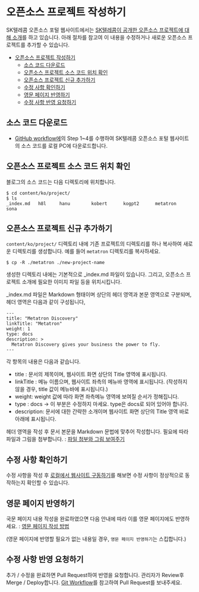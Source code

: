 # 오픈소스 프로젝트 작성하기

SK텔레콤 오픈소스 포털 웹사이트에서는 [SK텔레콤이 공개한 오픈소스 프로젝트에 대해 소개](https://sktelecom.github.io/project/)를 하고 있습니다. 아래 절차를 참고여 이 내용을 수정하거나 새로운 오픈소스 프로젝트를 추가할 수 있습니다.

- [오픈소스 프로젝트 작성하기](#오픈소스-프로젝트-작성하기)
  - [소스 코드 다운로드](#소스-코드-다운로드)
  - [오픈소스 프로젝트 소스 코드 위치 확인](#오픈소스-프로젝트-소스-코드-위치-확인)
  - [오픈소스 프로젝트 신규 추가하기](#오픈소스-프로젝트-신규-추가하기)
  - [수정 사항 확인하기](#수정-사항-확인하기)
  - [영문 페이지 반영하기](#영문-페이지-반영하기)
  - [수정 사항 반영 요청하기](#수정-사항-반영-요청하기)

## 소스 코드 다운로드

* [GitHub workflow에](./github-workflow.md)의 Step 1~4를 수행하여 SK텔레콤 오픈소스 포털 웹사이트의 소스 코드를 로컬 PC에 다운로드합니다. 

## 오픈소스 프로젝트 소스 코드 위치 확인

블로그의 소스 코드는 다음 디렉토리에 위치합니다. 

```
$ cd content/ko/project/
$ ls
_index.md	h8l		hanu		kobert		kogpt2		metatron	sona
```

## 오픈소스 프로젝트 신규 추가하기

`content/ko/project/` 디렉토리 내에 기존 프로젝트의 디렉토리를 하나 복사하여 새로운 디렉토리를 생성합니다. 예를 들어 `metatron` 디렉토리를 복사하세요. 

```
$ cp -R ./metatron ./new-project-name
```

생성한 디렉토리 내에는 기본적으로 _index.md 파일이 있습니다. 그리고, 오픈소스 프로젝트 소개에 필요한 이미지 파일 등을 위치시킵니다. 

_index.md 파일은 Markdown 형태이며 상단의 헤더 영역과 본문 영역으로 구분되며, 헤더 영역은 다음과 같이 구성됩니다,

```
---
title: "Metatron Discovery"
linkTitle: "Metatron"
weight: 1
type: docs
description: >
  Metatron Discovery gives your business the power to fly.
---
```

각 항목의 내용은 다음과 같습니다.

* title : 문서의 제목이며, 웹사이트 화면 상단의 Title 영역에 표시됩니다.
* linkTitle : 메뉴 이름으며, 웹사이트 좌측의 메뉴바 영역에 표시됩니다. (작성하지 않을 경우, title 값이 메뉴바에 표시됩니다.)
* weight: weight 값에 따라 화면 좌측메뉴 영역에 보여질 순서가 정해집니다.
* type : docs -> 이 부분은 수정하지 마세요. type은 docs로 되어 있어야 합니다.
* description: 문서에 대한 간략한 소개이며 웹사이트 화면 상단의 Title 영역 바로 아래에 표시됩니다. 


헤더 영역을 작성 후 문서 본문을 Markdown 문법에 맞추어 작성합니다. 필요에 따라 파일과 그림을 첨부합니다. : [파일 첨부와 그림 보여주기](./attach-file-image.md)

## 수정 사항 확인하기

수정 사항을 작성 후 [로컬에서 웹사이트 구동하기](./local-website-server.md)를 해보면 수정 사항이 정상적으로 동작하는지 확인할 수 있습니다. 

## 영문 페이지 반영하기

국문 페이지 내용 작성을 완료하였으면 다음 안내에 따라 이를 영문 페이지에도 반영하세요. : [영문 페이지 작성 방법](multi-language.md)

(영문 페이지에 반영할 필요가 없는 내용일 경우, `영문 페이지 반영하기`는 스킵합니다.)

## 수정 사항 반영 요청하기

추가 / 수정을 완료하면 Pull Request하여 반영을 요청합니다. 관리자가 Review후 Merge / Deploy합니다. [Git Workflow](./github-workflow.md)를 참고하여 Pull Request를 보내주세요. 
